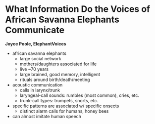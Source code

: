 # What Information Do the Voices of African Savanna Elephants Communicate

**Joyce Poole, ElephantVoices**



- african savanna elephants
  - large social network
  - mothers/daughters associated for life
  - live ~70 years
  - large brained, good memory, intelligent
  - rituals around birth/death/meeting
- acoustic communication
  - calls in larynx/trunk
  - laryngeal-call sounds: rumbles (most common), cries, etc.
  - trunk-call types: trumpets, snorts, etc.
- specific patterns are associated w/ specific onsects
  - distinct alarm calls for humans, honey bees
- can almost imitate human speech
